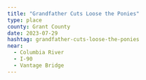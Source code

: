 ```yaml
---
title: "Grandfather Cuts Loose the Ponies"
type: place
county: Grant County
date: 2023-07-29
hashtag: grandfather-cuts-loose-the-ponies
near:
  - Columbia River
  - I-90
  - Vantage Bridge
---
```

